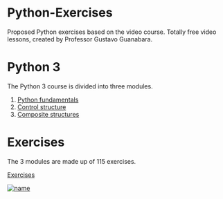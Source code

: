 # Python-Exercises
Proposed Python exercises based on the video course. Totally free video lessons, created by Professor Gustavo Guanabara.

# Python 3
The Python 3 course is divided into three modules.
1. <a href="https://www.youtube.com/watch?v=S9uPNppGsGo&list=PLpwygc0AuGOXJ18fPwPNIeXvzKid_AUkm">Python fundamentals</a>
2. <a href="https://www.youtube.com/watch?v=nJkVHusJp6E&list=PLCKfaoRJSWVtmyzLfMsW7VYGAaVVRJh3w">Control structure</a>
3. <a href="https://www.youtube.com/watch?v=0LB3FSfjvao&list=PLHz_AreHm4dksnH2jVTIVNviIMBVYyFnH">Composite structures</a>

# Exercises
The 3 modules are made up of 115 exercises.

<a href="https://github.com/marianarubia/Python-exercises">Exercises</a>

[![name](https://www.cursoemvideo.com/wp-content/uploads/2019/08/cursoemvideo-logo.png)](https://www.cursoemvideo.com)
